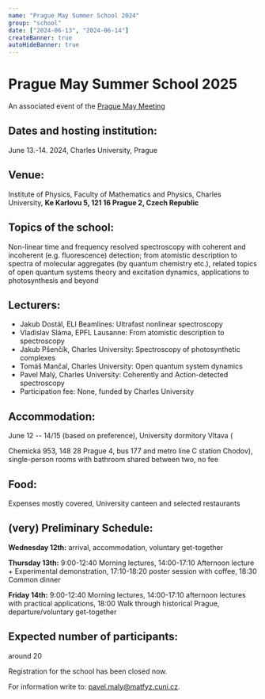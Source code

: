 ```yaml
---
name: "Prague May Summer School 2024"
group: "school"
date: ["2024-06-13", "2024-06-14"]
createBanner: true
autoHideBanner: true
---
```


# Prague May Summer School 2025

An associated event of the [Prague May Meeting](/events/maymeeting/prague-maymeeting-2024)

## Dates and hosting institution: 

June 13.-14. 2024, Charles University, Prague

## Venue: 

Institute of Physics, Faculty of Mathematics and Physics, Charles University, **Ke Karlovu 5, 121 16 Prague 2, Czech Republic**

## Topics of the school: 

Non-linear time and frequency resolved spectroscopy with coherent and incoherent (e.g. fluorescence) detection; from atomistic description to spectra of molecular aggregates (by quantum chemistry etc.), related topics of open quantum systems theory and excitation dynamics, applications to photosynthesis and beyond

## Lecturers:

- Jakub Dostál, ELI Beamlines: Ultrafast nonlinear spectroscopy
- Vladislav Sláma, EPFL Lausanne: From atomistic description to spectroscopy
- Jakub Pšenčík, Charles University: Spectroscopy of photosynthetic complexes
- Tomáš Mančal, Charles University: Open quantum system dynamics
- Pavel Malý, Charles University: Coherently and Action-detected spectroscopy
- Participation fee: None, funded by Charles University

## Accommodation: 

June 12 -- 14/15 (based on preference), University dormitory Vltava (

Chemická 953, 148 28 Prague 4, bus 177 and metro line C station Chodov), single-person rooms with bathroom shared between two, no fee

## Food: 

Expenses mostly covered, University canteen and selected restaurants

## (very) Preliminary Schedule:

**Wednesday 12th:** arrival, accommodation, voluntary get-together

**Thursday 13th:** 9:00-12:40 Morning lectures, 14:00-17:10 Afternoon lecture + Experimental demonstration, 17:10-18:20 poster session with coffee, 18:30 Common dinner

**Friday 14th:** 9:00-12:40 Morning lectures, 14:00-17:10 afternoon lectures with practical applications, 18:00 Walk through historical Prague, departure/voluntary get-together

## Expected number of participants: 

around 20

Registration for the school has been closed now.

For information write to: [pavel.maly@matfyz.cuni.cz](mailto:pavel.maly@matfyz.cuni.cz).